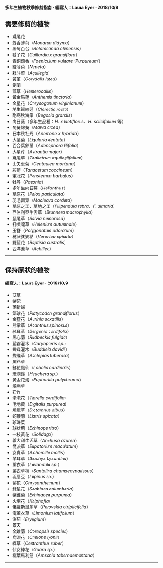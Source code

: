 #### 多年生植物秋季修剪指南 · 編寫人：Laura Eyer · 2018/10/9

## 需要修剪的植物

- 鳶尾花
- 蜂香薄荷（*Monarda didyma*）
- 黑莓百合（*Belamcanda chinensis*）
- 毯子花（*Gaillardia x grandiflora*）
- 青銅茴香（*Foeniculum vulgare ‘Purpureum’*）
- 貓薄荷（*Nepeta*）
- 耧斗菜（*Aquilegia*）
- 黃堇（*Corydalis lutea*）
- 劍蘭
- 萱草（*Hemerocallis*）
- 黃金馬蓮（*Anthemis tinctoria*）
- 金星花（*Chrysogonum virginianum*）
- 地生鐵線蓮（*Clematis recta*）
- 耐寒秋海棠（*Begonia grandis*）
- 向日葵（多年生品種：*H. x laetiflorus*、*H. salicifolium* 等）
- 蜀葵錦葵（*Malva alcea*）
- 日本秋牡丹（*Anemone x hybrida*）
- 大葉菊（*Ligularia dentate*）
- 百合葉鈴蘭（*Adenophora lilifolia*）
- 大星芹（*Astrantia major*）
- 鳶尾草（*Thalictrum aquilegiifolium*）
- 山矢車菊（*Centaurea montana*）
- 彩菊（*Tanacetum coccineum*）
- 筆冠花（*Penstemon barbatus*）
- 牡丹（*Paeonia*）
- 多年生向日葵（*Helianthus*）
- 草原花（*Phlox paniculata*）
- 羽毛罌粟（*Macleaya cordata*）
- 草原之王、草地之王（*Filipendula rubra*、*F. ulmaria*）
- 西伯利亞牛舌草（*Brunnera macrophylla*）
- 鼠尾草（*Salvia nemorosa*）
- 打噴嚏草（*Helenium autumnale*）
- 玉簪（*Polygonatum odoratum*）
- 穗狀婆婆納（*Veronica spicata*）
- 野藍花（*Baptisia australis*）
- 西洋蓍草（*Achillea*）

---

## 保持原狀的植物

#### 編寫人：Laura Eyer · 2018/10/9

- 艾草
- 紫菀
- 落新婦
- 氣球花（*Platycodon grandiflorus*）
- 金籃花（*Aurinia saxatilis*）
- 熊掌草（*Acanthus spinosus*）
- 豬耳草（*Bergenia cordifolia*）
- 黑心菊（*Rudbeckia fulgida*）
- 藍霧灌木（*Caryopteris sp.*）
- 蝴蝶灌木（*Buddleia davidii*）
- 蝴蝶草（*Asclepias tuberosa*）
- 風鈴草
- 紅花鳳仙（*Lobelia cardinalis*）
- 珊瑚鈴（*Heuchera sp.*）
- 黃金花燭（*Euphorbia polychroma*）
- 飛燕草
- 石竹
- 泡泡花（*Tiarella cordifolia*）
- 毛地黃（*Digitalis purpurea*）
- 燈籠草（*Dictamnus albus*）
- 蛇鞭菊（*Liatris spicata*）
- 珍珠菜
- 球狀薊（*Echinops ritro*）
- 一枝黃花（*Solidago*）
- 義大利牛舌草（*Anchusa azurea*）
- 喬派草（*Eupatorium maculatum*）
- 女貞草（*Alchemilla mollis*）
- 羊耳草（*Stachys byzantina*）
- 薰衣草（*Lavandula sp.*）
- 薰衣草棉（*Santolina chamaecyparissus*）
- 羽扇豆（*Lupinus sp.*）
- 菊花（*Chrysanthemum*）
- 針墊花（*Scabiosa columbaria*）
- 紫錐菊（*Echinacea purpurea*）
- 火炬花（*Kniphofia*）
- 俄羅斯鼠尾草（*Perovskia atriplicifolia*）
- 海薰衣草（*Limonium latifolium*）
- 海薊（*Eryngium*）
- 景天
- 金雞菊（*Coreopsis species*）
- 烏頭花（*Chelone lyonii*）
- 纈草（*Centranthus ruber*）
- 仙女棒花（*Guara sp.*）
- 柳葉馬利筋（*Amsonia tabernaemontana*）
---
